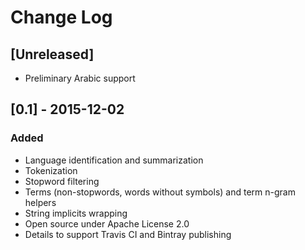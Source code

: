 # Change Log

## [Unreleased]
- Preliminary Arabic support

## [0.1] - 2015-12-02

### Added
- Language identification and summarization
- Tokenization
- Stopword filtering
- Terms (non-stopwords, words without symbols) and term n-gram helpers
- String implicits wrapping
- Open source under Apache License 2.0
- Details to support Travis CI and Bintray publishing
